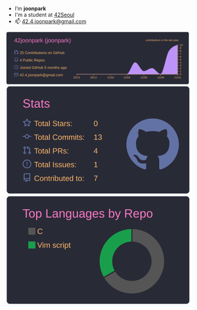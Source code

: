 - I’m **joonpark**
- I'm a student at [42Seoul](https://42seoul.kr/seoul42/main/view)
- 📫 42.4.joonpark@gmail.com

[![](https://raw.githubusercontent.com/42joonpark/42joonpark/main/profile-summary-card-output/dracula/0-profile-details.svg)](https://github.com/vn7n24fzkq/github-profile-summary-cards)
[![](https://raw.githubusercontent.com/42joonpark/42joonpark/main/profile-summary-card-output/dracula/3-stats.svg)](https://github.com/vn7n24fzkq/github-profile-summary-cards)
[![](https://raw.githubusercontent.com/42joonpark/42joonpark/main/profile-summary-card-output/dracula/1-repos-per-language.svg)](https://github.com/vn7n24fzkq/github-profile-summary-cards)

